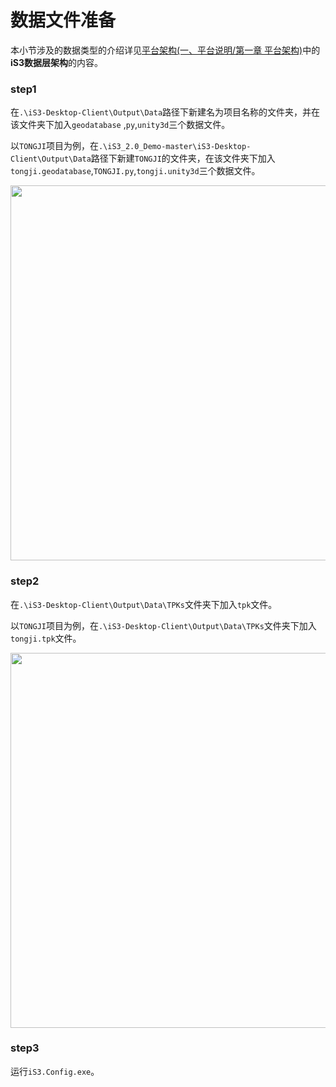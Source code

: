 # 数据文件准备



本小节涉及的数据类型的介绍详见[平台架构(一、平台说明/第一章 平台架构)](./../../../chapter1/section1.md)中的**iS3数据层架构**的内容。

### step1

在`.\iS3-Desktop-Client\Output\Data`路径下新建名为项目名称的文件夹，并在该文件夹下加入`geodatabase` ,`py`,`unity3d`三个数据文件。

以`TONGJI`项目为例，在`.\iS3_2.0_Demo-master\iS3-Desktop-Client\Output\Data`路径下新建`TONGJI`的文件夹，在该文件夹下加入`tongji.geodatabase`,`TONGJI.py`,`tongji.unity3d`三个数据文件。

<img src= "https://i.postimg.cc/hPNgZ9w5/data.png" width="600px"/>

### step2

在`.\iS3-Desktop-Client\Output\Data\TPKs`文件夹下加入`tpk`文件。

以`TONGJI`项目为例，在`.\iS3-Desktop-Client\Output\Data\TPKs`文件夹下加入`tongji.tpk`文件。

<img src= "https://i.postimg.cc/CLq919Pc/tpks.png"  width="600px"/>

### step3

运行`iS3.Config.exe`。